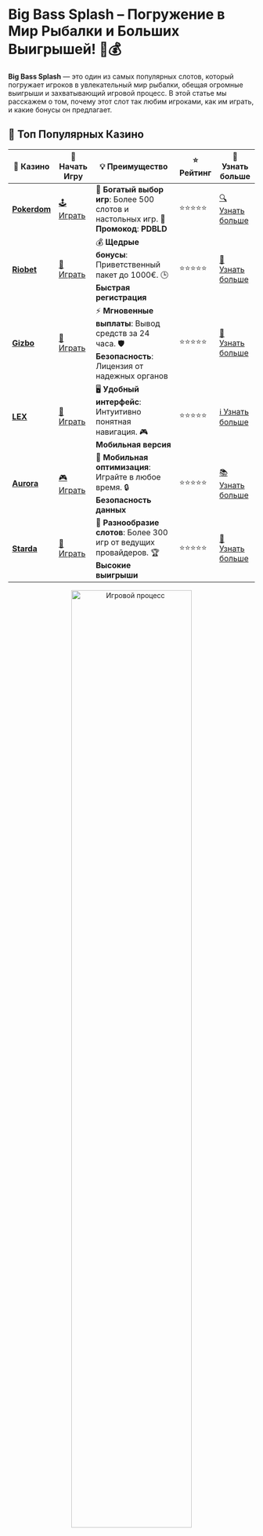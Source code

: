 # **Big Bass Splash** – Погружение в Мир Рыбалки и Больших Выигрышей! 🎣💰

**Big Bass Splash** — это один из самых популярных слотов, который погружает игроков в увлекательный мир рыбалки, обещая огромные выигрыши и захватывающий игровой процесс. В этой статье мы расскажем о том, почему этот слот так любим игроками, как им играть, и какие бонусы он предлагает.

## 🌟 Топ Популярных Казино

| 🎲 **Казино** | 🔗 **Начать Игру** | 💡 **Преимущество** | ⭐ **Рейтинг** | 🔗 **Узнать больше** |
|--------------|---------------------|---------------------|----------------|----------------------|
| [**Pokerdom**](https://brandplay.link/4k77v2yx) | [🕹️ Играть](https://brandplay.link/4k77v2yx) | 🎉 **Богатый выбор игр**: Более 500 слотов и настольных игр. 🎁 **Промокод**: **PDBLD** | ⭐⭐⭐⭐⭐ | [🔍 Узнать больше](https://brandplay.link/4k77v2yx) |
| [**Riobet**](https://brandplay.link/7xBLTPyj) | [🎰 Играть](https://brandplay.link/7xBLTPyj) | 💰 **Щедрые бонусы**: Приветственный пакет до 1000€. 🕒 **Быстрая регистрация** | ⭐⭐⭐⭐⭐ | [📖 Узнать больше](https://brandplay.link/7xBLTPyj) |
| [**Gizbo**](https://brandplay.link/bprXw4YV) | [🎲 Играть](https://brandplay.link/bprXw4YV) | ⚡ **Мгновенные выплаты**: Вывод средств за 24 часа. 🛡️ **Безопасность**: Лицензия от надежных органов | ⭐⭐⭐⭐⭐ | [📝 Узнать больше](https://brandplay.link/bprXw4YV) |
| [**LEX**](https://brandplay.link/zW4hdDFV) | [🤑 Играть](https://brandplay.link/zW4hdDFV) | 🖥️ **Удобный интерфейс**: Интуитивно понятная навигация. 🎮 **Мобильная версия** | ⭐⭐⭐⭐⭐ | [ℹ️ Узнать больше](https://brandplay.link/zW4hdDFV) |
| [**Aurora**](https://10trafic-stat2.com/click/668546556bcc6313411604bd/6766/13032/subaccount) | [🎮 Играть](https://10trafic-stat2.com/click/668546556bcc6313411604bd/6766/13032/subaccount) | 📱 **Мобильная оптимизация**: Играйте в любое время. 🔒 **Безопасность данных** | ⭐⭐⭐⭐⭐ | [📚 Узнать больше](https://10trafic-stat2.com/click/668546556bcc6313411604bd/6766/13032/subaccount) |
| [**Starda**](https://brandplay.link/fB7xwRFL) | [🎯 Играть](https://brandplay.link/fB7xwRFL) | 🎰 **Разнообразие слотов**: Более 300 игр от ведущих провайдеров. 🏆 **Высокие выигрыши** | ⭐⭐⭐⭐⭐ | [🔎 Узнать больше](https://brandplay.link/fB7xwRFL) |

<div align="center">
    <img src="https://i.pinimg.com/originals/1d/b3/25/1db325483acbe642c6d4e6fdd73a4988.gif" alt="Игровой процесс" width="70%">
</div>

## 💎 Лучшие Бонусы и Акции

| 🎲 **Казино** | 🔗 **Начать Игру** | 💡 **Преимущество** | ⭐ **Рейтинг** | 🔗 **Узнать больше** |
|--------------|---------------------|---------------------|----------------|----------------------|
| [**Kometa**](https://brandplay.link/8ZymQJV8) | [🎰 Играть](https://brandplay.link/8ZymQJV8) | 🎁 **Эксклюзивные бонусы**: Регулярные акции и промо. 🔄 **Программы лояльности** | ⭐⭐⭐⭐☆ | [🔍 Узнать больше](https://brandplay.link/8ZymQJV8) |
| [**R7**](https://brandplay.link/bMd3Yjsw) | [🕹️ Играть](https://brandplay.link/bMd3Yjsw) | 🕒 **Круглосуточная поддержка**: Всегда на связи. 💸 **Высокие лимиты** | ⭐⭐⭐⭐☆ | [📖 Узнать больше](https://brandplay.link/bMd3Yjsw) |
| [**7K**](https://brandplay.link/BvQyFShp) | [🎲 Играть](https://brandplay.link/BvQyFShp) | 🌟 **Эксклюзивные бонусы**: Только для VIP игроков. 🎉 **Сезонные акции** | ⭐⭐⭐⭐☆ | [📝 Узнать больше](https://brandplay.link/BvQyFShp) |
| [**Kent**](https://brandplay.link/Fv2WP3js) | [🤑 Играть](https://brandplay.link/Fv2WP3js) | 📈 **Высокий RTP**: Более 98%. 💼 **Профессиональная поддержка** | ⭐⭐⭐⭐☆ | [ℹ️ Узнать больше](https://brandplay.link/Fv2WP3js) |
| [**1Xslots**](https://brandplay.link/hSB1khtr) | [🎮 Играть](https://brandplay.link/hSB1khtr) | 🎉 **Множество акций**: Еженедельные бонусы и турниры. 🛡️ **Безопасность** | ⭐⭐⭐⭐☆ | [📚 Узнать больше](https://brandplay.link/hSB1khtr) |
| [**Gama**](https://brandplay.link/j6NMKsDz) | [🎯 Играть](https://brandplay.link/j6NMKsDz) | 🔍 **Интуитивный интерфейс**: Легкость использования. 🏅 **Престижные турниры** | ⭐⭐⭐⭐☆ | [🔎 Узнать больше](https://brandplay.link/j6NMKsDz) |

<div align="center">
    <img src="https://i.pinimg.com/originals/1d/b3/25/1db325483acbe642c6d4e6fdd73a4988.gif" alt="Игровой процесс" width="70%">
</div>

## 🚀 Быстрые Выигрыши и Поддержка

| 🎲 **Казино** | 🔗 **Начать Игру** | 💡 **Преимущество** | ⭐ **Рейтинг** | 🔗 **Узнать больше** |
|--------------|---------------------|---------------------|----------------|----------------------|
| [**Onion**](https://brandplay.link/zBGRVpQ9) | [🎰 Играть](https://brandplay.link/zBGRVpQ9) | 🤑 **Низкие ставки**: Идеально для начинающих. 🔄 **Быстрые выводы** | ⭐⭐⭐⭐☆ | [🔍 Узнать больше](https://brandplay.link/zBGRVpQ9) |
| [**Чемпион**](https://temon-gter.cfd/go/lRq?p80412p304504pcc44t17455) | [🕹️ Играть](https://temon-gter.cfd/go/lRq?p80412p304504pcc44t17455) | 🏅 **Лояльная программа**: Награды за активность. 🎁 **Ежемесячные бонусы** | ⭐⭐⭐⭐☆ | [📖 Узнать больше](https://temon-gter.cfd/go/lRq?p80412p304504pcc44t17455) |
| [**Vavada**](https://vavadapartner.pro/?promo=ea5c9275-6854-4505-94fc-95ab18221945-linkb2) | [🎲 Играть](https://vavadapartner.pro/?promo=ea5c9275-6854-4505-94fc-95ab18221945-linkb2) | 🚀 **Быстрая регистрация**: Начните играть мгновенно. 🔐 **Безопасные транзакции** | ⭐⭐⭐⭐☆ | [📝 Узнать больше](https://vavadapartner.pro/?promo=ea5c9275-6854-4505-94fc-95ab18221945-linkb2) |
| [**Friends**](https://gofriends.kim/linkb2) | [🤑 Играть](https://gofriends.kim/linkb2) | 🤝 **Социальные игры**: Играйте с друзьями. 🌐 **Мультиплатформенность** | ⭐⭐⭐⭐☆ | [ℹ️ Узнать больше](https://gofriends.kim/linkb2) |
| [**1WIN**](https://brandplay.link/smXVpBbG) | [🎮 Играть](https://brandplay.link/smXVpBbG) | 🏆 **Спортивные ставки**: Широкий выбор видов спорта. 💵 **Высокие коэффициенты** | ⭐⭐⭐⭐☆ | [📚 Узнать больше](https://brandplay.link/smXVpBbG) |
| [**Drip**](https://drp-ircp01.com/c07e6a3db) | [🎯 Играть](https://drp-ircp01.com/c07e6a3db) | 🌐 **Инновационные игры**: Новейшие игровые технологии. 🛡️ **Высокая безопасность** | ⭐⭐⭐⭐☆ | [🔎 Узнать больше](https://drp-ircp01.com/c07e6a3db) |
| [**JoyCasino**](https://rpc30.call2me.pro/?/ru/registration?apkpop=0&partner=p24970p3291217pc98f) | [🎰 Играть](https://rpc30.call2me.pro/?/ru/registration?apkpop=0&partner=p24970p3291217pc98f) | 🎁 **Приятные бонусы**: Ежедневные акции и подарки. 🕹️ **Разнообразие игр** | ⭐⭐⭐⭐☆ | [🔍 Узнать больше](https://rpc30.call2me.pro/?/ru/registration?apkpop=0&partner=p24970p3291217pc98f) |

<div align="center">
    <img src="https://i.pinimg.com/originals/1d/b3/25/1db325483acbe642c6d4e6fdd73a4988.gif" alt="Игровой процесс" width="70%">
</div>
---

✨ **Выбирайте лучшее казино для себя и наслаждайтесь игрой! Удачи!** ✨


**Big Bass Splash** — это продолжение популярного слота **Big Bass Bonanza**, который быстро завоевал популярность благодаря яркому дизайну и щедрым бонусным раундам. Узнайте, как получить максимальную выгоду и насладиться этим увлекательным слотом!

## Особенности **Big Bass Splash** 🎮🎉

**Big Bass Splash** — это слот с 5 барабанами и 10 линиями выплат, где главной темой является рыбалка. В отличие от своих предшественников, эта игра привносит новые возможности для крупных выигрышей и более яркие визуальные эффекты.

### 1. **Бонусные Вращения** 🎰💥

Как и в других играх из серии **Big Bass**, **Big Bass Splash** предлагает бонусные вращения, которые могут привести к большому количеству бесплатных вращений и увеличению множителей. Чтобы активировать этот бонус, нужно собрать 3 или более символов Scatter.

#### Что стоит ожидать:
- Бесплатные вращения с увеличивающимися множителями.
- Дополнительные Wild-символы, которые помогают собирать выигрыши.
- Возможность удвоить или утроить выигрыши в бонусной игре.

### 2. **Символы Wild** 🐟✨

Символ Wild в **Big Bass Splash** помогает заменить любые другие символы на барабанах, чтобы создать выигрышные комбинации. Это делает игру более захватывающей, ведь каждый spin может привести к неожиданному выигрышу.

#### Особенности:
- Символ Wild может увеличить выигрыш, дополняя комбинации.
- На барабанах появляются дополнительные Wild-символы во время бонусных раундов.
- Wild-символы имеют повышенные множители в бонусных вращениях.

### 3. **Множители в Бонусных Раундах** 🎯💥

В **Big Bass Splash** существует уникальная механика множителей, которая может существенно увеличить ваш выигрыш. В бонусных вращениях вы можете заработать множители, которые увеличивают выплату за каждый выигрыш.

#### Преимущества:
- Множители увеличивают ваши шансы на крупный выигрыш.
- Множители активируются во время бесплатных вращений.
- Возможность выиграть до 2000x вашей ставки!

### 4. **Бонусы за Рыбалку** 🎣🤑

Особенность этого слота заключается в дополнительной рыбалке, где игроки могут "поймать" бонусы. Когда на экране появляются специальные рыбаки, они дают игрокам дополнительные денежные выигрыши.

#### Что стоит отметить:
- Каждый пойманный рыболов дарует дополнительные деньги.
- Бонусы могут быть собраны в ходе бонусных раундов.
- Возможность выигрыша крупных сумм в зависимости от вашего прогресса в игре.

## Как Играть в **Big Bass Splash**? 🎮💡

Игра в **Big Bass Splash** проста и интуитивно понятна. Вот несколько советов, чтобы начать:

### 1. Настройте ставку 🎲

Перед тем как начать игру, настройте размер ставки. **Big Bass Splash** подходит для разных типов игроков — как для тех, кто предпочитает делать небольшие ставки, так и для высоких роллеров.

### 2. Играйте на линии выплат 🎰

Убедитесь, что у вас активированы все линии выплат. Это увеличит ваши шансы на выигрыш, особенно в бонусных раундах.

### 3. Используйте бонусы и фриспины 🤑

Не забывайте про бонусы, которые могут увеличить ваш банкролл. Используйте бесплатные вращения и дополнительные множители для того, чтобы увеличить свои выигрыши.

## Стратегии для **Big Bass Splash** 🏆🎯

Хотите повысить свои шансы на победу в **Big Bass Splash**? Вот несколько стратегий, которые могут помочь:

### 1. Играйте на максимальных линиях выплат 🔄

Максимальное количество активных линий выплат увеличивает шансы на выигрыш, особенно когда появляется несколько символов Scatter, активируя бонусные вращения.

### 2. Управляйте своим банкроллом 💼

Как и в любом другом слоте, важно контролировать свой банкролл. Не рискуйте слишком многим за раз. Начните с небольших ставок, постепенно увеличивая их, если вам удается выигрывать.

### 3. Ищите бонусные раунды 🎉

Бонусные раунды — это место, где скрыты большие выигрыши. Воспользуйтесь моментом и активируйте бонусные вращения для того, чтобы получить дополнительные множители и выигрыши.

## Заключение 🌟🎮

**Big Bass Splash** — это отличный слот для любителей рыбалки и больших выигрышей. С его яркой графикой, захватывающими бонусами и возможностью выиграть до 2000x вашей ставки, он обязательно порадует вас и обеспечит массу приятных моментов. Пробуйте свои силы, наслаждайтесь игрой и не забывайте об удаче! 🍀💸

---

Погрузитесь в мир рыбалки с **Big Bass Splash** и выигрывайте с каждым вращением барабанов! 🎣🎉
